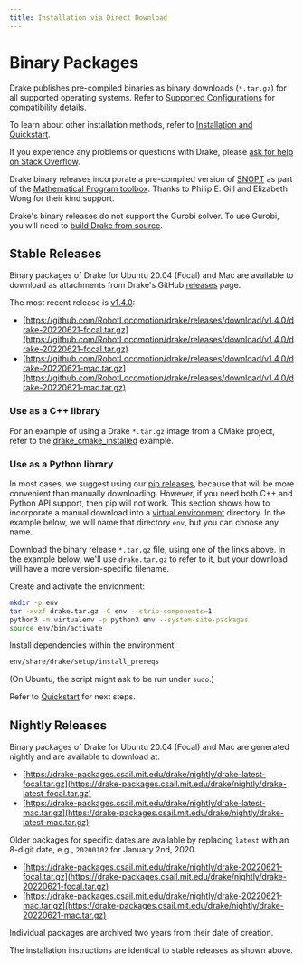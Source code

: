 ```yaml
---
title: Installation via Direct Download
---
```


# Binary Packages

Drake publishes pre-compiled binaries as binary downloads (``*.tar.gz``)
for all supported operating systems.  Refer to
[Supported Configurations](/installation.html#supported-configurations)
for compatibility details.

To learn about other installation methods, refer to
[Installation and Quickstart](/installation.html).

If you experience any problems or questions with Drake, please
[ask for help on Stack Overflow](/getting_help.html).

Drake binary releases incorporate a pre-compiled version of
[SNOPT](https://ccom.ucsd.edu/~optimizers/solvers/snopt/) as part of the
[Mathematical Program toolbox](https://drake.mit.edu/doxygen_cxx/group__solvers.html).
Thanks to Philip E. Gill and Elizabeth Wong for their kind support.

Drake's binary releases do not support the Gurobi solver. To use
Gurobi, you will need to [build Drake from source](/from_source.html).

## Stable Releases

Binary packages of Drake for Ubuntu 20.04 (Focal) and
Mac are available to download as attachments from Drake's GitHub
[releases](https://github.com/RobotLocomotion/drake/releases) page.

The most recent release is
[v1.4.0](https://github.com/RobotLocomotion/drake/releases/tag/v1.4.0):

* [https://github.com/RobotLocomotion/drake/releases/download/v1.4.0/drake-20220621-focal.tar.gz](https://github.com/RobotLocomotion/drake/releases/download/v1.4.0/drake-20220621-focal.tar.gz)
* [https://github.com/RobotLocomotion/drake/releases/download/v1.4.0/drake-20220621-mac.tar.gz](https://github.com/RobotLocomotion/drake/releases/download/v1.4.0/drake-20220621-mac.tar.gz)

### Use as a C++ library

For an example of using a Drake ``*.tar.gz`` image from a CMake project, refer
to the
[drake_cmake_installed](https://github.com/RobotLocomotion/drake-external-examples/tree/main/drake_cmake_installed)
example.

### Use as a Python library

In most cases, we suggest using our [pip releases](/pip.html), because that
will be more convenient than manually downloading.  However, if you need both
C++ and Python API support, then pip will not work.  This section shows
how to incorporate a manual download into a
[virtual environment](https://packaging.python.org/guides/installing-using-pip-and-virtual-environments/#creating-a-virtual-environment)
directory.  In the example below, we will name that directory ``env``, but you
can choose any name.

Download the binary release ``*.tar.gz`` file, using one of the links above.
In the example below, we'll use ``drake.tar.gz`` to refer to it, but your
download will have a more version-specific filename.

Create and activate the envionment:

```bash
mkdir -p env
tar -xvzf drake.tar.gz -C env --strip-components=1
python3 -m virtualenv -p python3 env --system-site-packages
source env/bin/activate
```

Install dependencies within the environment:

```bash
env/share/drake/setup/install_prereqs
````

(On Ubuntu, the script might ask to be run under ``sudo``.)

Refer to [Quickstart](/installation.html#quickstart) for next steps.

## Nightly Releases

Binary packages of Drake for Ubuntu 20.04 (Focal) and
Mac are generated nightly and are available to download at:

* [https://drake-packages.csail.mit.edu/drake/nightly/drake-latest-focal.tar.gz](https://drake-packages.csail.mit.edu/drake/nightly/drake-latest-focal.tar.gz)
* [https://drake-packages.csail.mit.edu/drake/nightly/drake-latest-mac.tar.gz](https://drake-packages.csail.mit.edu/drake/nightly/drake-latest-mac.tar.gz)

Older packages for specific dates are available by replacing ``latest`` with an
8-digit date, e.g., ``20200102`` for January 2nd, 2020.

* [https://drake-packages.csail.mit.edu/drake/nightly/drake-20220621-focal.tar.gz](https://drake-packages.csail.mit.edu/drake/nightly/drake-20220621-focal.tar.gz)
* [https://drake-packages.csail.mit.edu/drake/nightly/drake-20220621-mac.tar.gz](https://drake-packages.csail.mit.edu/drake/nightly/drake-20220621-mac.tar.gz)

Individual packages are archived two years from their date of creation.

The installation instructions are identical to stable releases as shown above.
